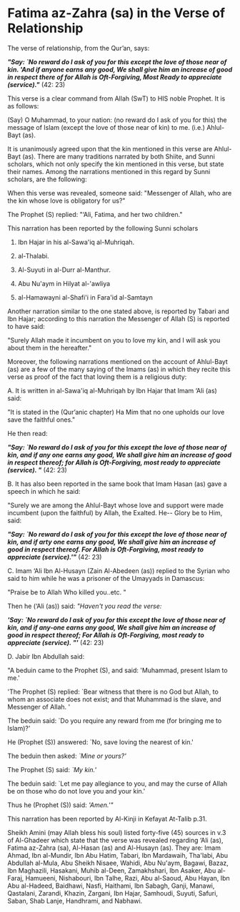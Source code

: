 Fatima az-Zahra (sa) in the Verse of Relationship
=================================================

The verse of relationship, from the Qur’an, says:

***"Say: \`No reward do I ask of you for this except the love of those
near of kin. 'And if anyone earns any good, We shall give him an
increase of good in respect there of for Allah is Oft-Forgiving, Most
Ready to appreciate (service)."*** (42: 23)

This verse is a clear command from Allah (SwT) to HIS noble Prophet. It
is as follows:

(Say) O Muhammad, to your nation: (no reward do I ask of you for this)
the message of Islam (except the love of those near of kin) to me.
(i.e.) Ahlul-Bayt (as).

It is unanimously agreed upon that the kin mentioned in this verse are
Ahlul-Bayt (as). There are many traditions narrated by both Shiite, and
Sunni scholars, which not only specify the kin mentioned in this verse,
but state their names. Among the narrations mentioned in this regard by
Sunni scholars, are the following:

When this verse was revealed, someone said: "Messenger of Allah, who are
the kin whose love is obligatory for us?"

The Prophet (S) replied: "‘Ali, Fatima, and her two children."

This narration has been reported by the following Sunni scholars

1. Ibn Hajar in his al-Sawa'iq al-Muhriqah.

2. al-Thalabi.

3. Al-Suyuti in al-Durr al-Manthur.

4. Abu Nu'aym in Hilyat al-'awliya

5. al-Hamawayni al-Shafi'i in Fara'id al-Samtayn

Another narration similar to the one stated above, is reported by Tabari
and Ibn Hajar; according to this narration the Messenger of Allah (S) is
reported to have said:

"Surely Allah made it incumbent on you to love my kin, and I will ask
you about them in the hereafter."

Moreover, the following narrations mentioned on the account of
Ahlul-Bayt (as) are a few of the many saying of the Imams (as) in which
they recite this verse as proof of the fact that loving them is a
religious duty:

A. It is written in al-Sawa'iq al-Muhriqah by Ibn Hajar that Imam ‘Ali
(as) said:

"It is stated in the (Qur’anic chapter) Ha Mim that no one upholds our
love save the faithful ones."

He then read:

***"Say: \`No reward do I ask of you for this except the love of those
near of kin, and if any one earns any good, We shall give him an
increase of good in respect thereof; for Allah is Oft-Forgiving, most
ready to appreciate (service). "*** (42: 23)

B. It has also been reported in the same book that Imam Hasan (as) gave
a speech in which he said:

"Surely we are among the Ahlul-Bayt whose love and support were made
incumbent (upon the faithful) by Allah, the Exalted. He­-- Glory be to
Him, said:

***"Say: \`No reward do I ask of you for this except the love of those
near of kin, and if arty one earns any good, We shall give him an
increase of good in respect thereof. For Allah is Oft-Forgiving, most
ready to appreciate (service).'"*** (42: 23)

C. Imam ‘Ali Ibn Al-Husayn (Zain Al-Abedeen (as)) replied to the Syrian
who said to him while he was a prisoner of the Umayyads in Damascus:

"Praise be to Allah Who killed you..etc. "

Then he (‘Ali (as)) said: *"Haven't you read the verse:*

***'Say: \`No reward do I ask of you for this except the love of those
near of kin, and if any-one earns any good, We shall give him an
increase of good in respect thereof; For Allah is Oft-Forgiving, most
ready to appreciate (service). "'*** (42: 23)

D. Jabir Ibn Abdullah said:

"A beduin came to the Prophet (S), and said: 'Muhammad, present Islam to
me.'

'The Prophet (S) replied: \`Bear witness that there is no God but Allah,
to whom an associate does not exist; and that Muhammad is the slave, and
Messenger of Allah. '

The beduin said: \`Do you require any reward from me (for bringing me to
Islam)?'

He (Prophet (S)) answered: \`No, save loving the nearest of kin.'

The beduin then asked: *\`Mine or yours?'*

The Prophet (S) said: *\`My kin.'*

The beduin said: \`Let me pay allegiance to you, and may the curse of
Allah be on those who do not love you and your kin.'

Thus he (Prophet (S)) said: *'Amen.'"*

This narration has been reported by Al-Kinji in Kefayat At-Talib p.31.

Sheikh Amini (may Allah bless his soul) listed forty-five (45) sources
in v.3 of Al-Ghadeer which state that the verse was revealed regarding
‘Ali (as), Fatima az-Zahra (sa), Al-Hasan (as) and Al-Husayn (as). They
are: Imam Ahmad, Ibn al-Mundir, Ibn Abu Hatim, Tabari, Ibn Mardawaih,
Tha'labi, Abu Abdullah al-Mula, Abu Sheikh Nisaee, Wahidi, Abu Nu'aym,
Bagawi, Bazaz, Ibn Maghazili, Hasakani, Muhib al-Deen, Zamakhshari, Ibn
Asaker, Abu al-Faraj, Hamueeni, Nishabouri, Ibn Talhe, Razi, Abu
al-Saoud, Abu Hayan, Ibn Abu al-Hadeed, Baidhawi, Nasfi, Haithami, Ibn
Sabagh, Ganji, Manawi, Qastalani, Zarandi, Khazin, Zargani, Ibn Hajar,
Samhoudi, Suyuti, Safuri, Saban, Shab Lanje, Handhrami, and Nabhawi.


